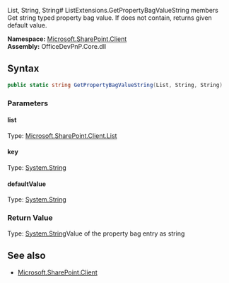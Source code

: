 List, String, String# ListExtensions.GetPropertyBagValueString members
Get string typed property bag value. If does not contain, returns given default value.  

**Namespace:** [Microsoft.SharePoint.Client](Microsoft.SharePoint.Client.md)  
**Assembly:** OfficeDevPnP.Core.dll  
## Syntax
```C#
public static string GetPropertyBagValueString(List, String, String)
```
### Parameters
#### list
Type: [Microsoft.SharePoint.Client.List](Microsoft.SharePoint.Client.List.md) 
#### 
#### key
Type: [System.String](System.String.md) 
#### 
#### defaultValue
Type: [System.String](System.String.md) 
#### 
### Return Value
Type: [System.String](System.String.md)Value of the property bag entry as string
## See also
- [Microsoft.SharePoint.Client](Microsoft.SharePoint.Client.md)

